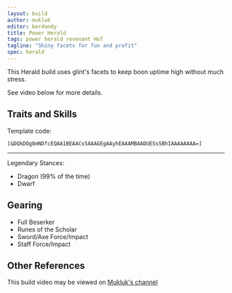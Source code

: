 ```yaml
---
layout: build
author: mukluk
editor: berdandy
title: Power Herald
tags: power herald revenant HoT
tagline: "Shiny facets for fun and profit"
spec: herald
---
```


This Herald build uses glint's facets to keep boon uptime high without much stress.

See video below for more details.

## Traits and Skills

Template code:

`[&DQkDOg8mNDfcEQAA1BEAACsSAAAGEgAAyhEAAAMBAADUESsSBhIAAAAAAAA=]`

---

Legendary Stances:
- Dragon (99% of the time)
- Dwarf

<div
  data-armory-embed='specializations'
  data-armory-ids='3,15,52'
  data-armory-3-traits='1761,1760,1719'
  data-armory-15-traits='1767,1786,1800'
  data-armory-52-traits='1716,1738,1803'
>
</div>
<script async src='https://unpkg.com/armory-embeds@^0.x.x/armory-embeds.js'></script>

## Gearing

- Full Beserker
- Runes of the Scholar
- Sword/Axe Force/Impact
- Staff Force/Impact

## Other References

This build video may be viewed on [Mukluk's channel](https://www.youtube.com/watch?v=Zfyt_Cy6ajg)

